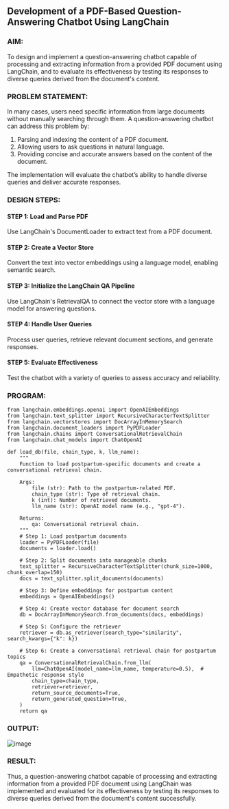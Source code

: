 ## Development of a PDF-Based Question-Answering Chatbot Using LangChain

### AIM:
To design and implement a question-answering chatbot capable of processing and extracting information from a provided PDF document using LangChain, and to evaluate its effectiveness by testing its responses to diverse queries derived from the document's content.

### PROBLEM STATEMENT:

In many cases, users need specific information from large documents without manually searching through them. A question-answering chatbot can address this problem by:

1. Parsing and indexing the content of a PDF document.
2. Allowing users to ask questions in natural language.
3. Providing concise and accurate answers based on the content of the document.
  
The implementation will evaluate the chatbot’s ability to handle diverse queries and deliver accurate responses.

### DESIGN STEPS:

#### STEP 1: Load and Parse PDF
Use LangChain's DocumentLoader to extract text from a PDF document.

#### STEP 2: Create a Vector Store
Convert the text into vector embeddings using a language model, enabling semantic search.

#### STEP 3: Initialize the LangChain QA Pipeline
Use LangChain's RetrievalQA to connect the vector store with a language model for answering questions.

#### STEP 4: Handle User Queries
Process user queries, retrieve relevant document sections, and generate responses.

#### STEP 5: Evaluate Effectiveness
Test the chatbot with a variety of queries to assess accuracy and reliability.


### PROGRAM:
```
from langchain.embeddings.openai import OpenAIEmbeddings
from langchain.text_splitter import RecursiveCharacterTextSplitter
from langchain.vectorstores import DocArrayInMemorySearch
from langchain.document_loaders import PyPDFLoader
from langchain.chains import ConversationalRetrievalChain
from langchain.chat_models import ChatOpenAI

def load_db(file, chain_type, k, llm_name):
    """
    Function to load postpartum-specific documents and create a conversational retrieval chain.

    Args:
        file (str): Path to the postpartum-related PDF.
        chain_type (str): Type of retrieval chain.
        k (int): Number of retrieved documents.
        llm_name (str): OpenAI model name (e.g., "gpt-4").
    
    Returns:
        qa: Conversational retrieval chain.
    """
    # Step 1: Load postpartum documents
    loader = PyPDFLoader(file)
    documents = loader.load()

    # Step 2: Split documents into manageable chunks
    text_splitter = RecursiveCharacterTextSplitter(chunk_size=1000, chunk_overlap=150)
    docs = text_splitter.split_documents(documents)

    # Step 3: Define embeddings for postpartum content
    embeddings = OpenAIEmbeddings()

    # Step 4: Create vector database for document search
    db = DocArrayInMemorySearch.from_documents(docs, embeddings)

    # Step 5: Configure the retriever
    retriever = db.as_retriever(search_type="similarity", search_kwargs={"k": k})

    # Step 6: Create a conversational retrieval chain for postpartum topics
    qa = ConversationalRetrievalChain.from_llm(
        llm=ChatOpenAI(model_name=llm_name, temperature=0.5),  # Empathetic response style
        chain_type=chain_type,
        retriever=retriever,
        return_source_documents=True,
        return_generated_question=True,
    )
    return qa

```

### OUTPUT:

![image](https://github.com/user-attachments/assets/78f8922a-3146-403f-9bb5-bacb1b753f66)


### RESULT:
Thus, a question-answering chatbot capable of processing and extracting information from a provided PDF document using LangChain was implemented and evaluated for its effectiveness by testing its responses to diverse queries derived from the document's content successfully.
